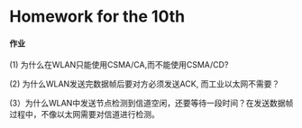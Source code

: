 # Homework for the 10th

#### 作业

(1) 为什么在WLAN只能使用CSMA/CA,而不能使用CSMA/CD?

(2) 为什么WLAN发送完数据帧后要对方必须发送ACK, 而工业以太网不需要？

(3）为什么WLAN中发送节点检测到信道空闲，还要等待一段时间？在发送数据帧过程中，不像以太网需要对信道进行检测。